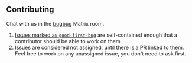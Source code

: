 ## Contributing

Chat with us in the [bugbug](https://chat.mozilla.org/#/room/#bugbug:mozilla.org) Matrix room.

1. [Issues marked as `good-first-bug`](https://github.com/mozilla/bugbug/labels/good-first-bug) are self-contained enough that a contributor should be able to work on them.
2. Issues are considered not assigned, until there is a PR linked to them. Feel free to work on any unassigned issue, you don't need to ask first.
